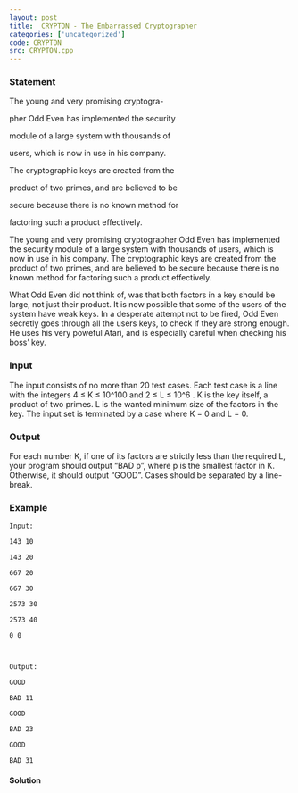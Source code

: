 ```yaml
---
layout: post
title:  CRYPTON - The Embarrassed Cryptographer
categories: ['uncategorized']
code: CRYPTON
src: CRYPTON.cpp
---
```


### **Statement**

The young and very promising cryptogra-

pher Odd Even has implemented the security

module of a large system with thousands of

users, which is now in use in his company.

The cryptographic keys are created from the

product of two primes, and are believed to be

secure because there is no known method for

factoring such a product effectively.

The young and very promising cryptographer Odd Even has implemented the
security module of a large system with thousands of users, which is now in use
in his company. The cryptographic keys are created from the product of two
primes, and are believed to be secure because there is no known method for
factoring such a product effectively.

What Odd Even did not think of, was that both factors in a key should be
large, not just their product. It is now possible that some of the users of
the system have weak keys. In a desperate attempt not to be fired, Odd Even
secretly goes through all the users keys, to check if they are strong enough.
He uses his very poweful Atari, and is especially careful when checking his
boss’ key.

### Input

The input consists of no more than 20 test cases. Each test case is a line
with the integers 4 ≤ K ≤ 10^100 and 2 ≤ L ≤ 10^6 . K is the key itself, a
product of two primes. L is the wanted minimum size of the factors in the key.
The input set is terminated by a case where K = 0 and L = 0.

### Output

For each number K, if one of its factors are strictly less than the required
L, your program should output “BAD p”, where p is the smallest factor in K.
Otherwise, it should output “GOOD”. Cases should be separated by a line-break.

### Example

    
    
    Input:
    143 10
    143 20
    667 20
    667 30
    2573 30
    2573 40
    0 0
    
    Output:
    GOOD
    BAD 11
    GOOD
    BAD 23
    GOOD
    BAD 31
    



#### **Solution**



